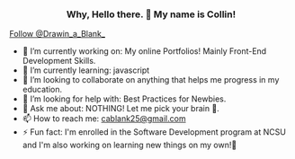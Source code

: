  <h3 align = "center"> Why, Hello there. 👋 My name is Collin! </h3>
<a href="https://twitter.com/Drawin_a_Blank_?ref_src=twsrc%5Etfw" class="twitter-follow-button" data-show-count="false">Follow @Drawin_a_Blank_</a><script async src="https://platform.twitter.com/widgets.js" charset="utf-8"></script>

- 🔭 I’m currently working on: My online Portfolios! Mainly Front-End Development Skills.
- 🌱 I’m currently learning: javascript
- 👯 I’m looking to collaborate on anything that helps me progress in my education.
- 🤔 I’m looking for help with: Best Practices for Newbies.
- 💬 Ask me about: NOTHING! Let me pick your brain 🧠.
- 📫 How to reach me: cablank25@gmail.com
- ⚡ Fun fact: I'm enrolled in the Software Development program at NCSU and I'm also working on learning new things on my own!😤

<!-- 
Personal Profiles: 

Creative Profiles: 
Creative Explanation:

Website Portfolio (LOADING)

-->
